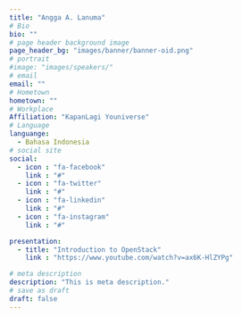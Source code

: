 ```yaml
---
title: "Angga A. Lanuma"
# Bio
bio: ""
# page header background image
page_header_bg: "images/banner/banner-oid.png"
# portrait
#image: "images/speakers/"
# email
email: ""
# Hometown
hometown: ""
# Workplace
Affiliation: "KapanLagi Youniverse"
# Language
languange:
  - Bahasa Indonesia
# social site
social:
  - icon : "fa-facebook"
    link : "#"
  - icon : "fa-twitter"
    link : "#"
  - icon : "fa-linkedin"
    link : "#"
  - icon : "fa-instagram"
    link : "#"

presentation:
  - title: "Introduction to OpenStack"
    link : "https://www.youtube.com/watch?v=ax6K-HlZYPg"

# meta description
description: "This is meta description."
# save as draft
draft: false
---
```

